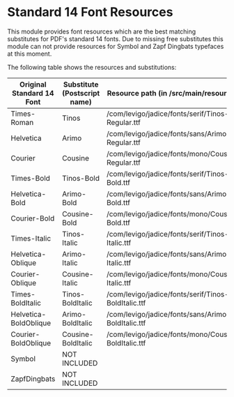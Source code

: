 Standard 14 Font Resources
=================================

This module provides font resources which are the best matching substitutes for PDF's standard 14 fonts. Due to missing free substitutes this module can not provide resources for Symbol and Zapf Dingbats typefaces at this moment.

The following table shows the resources and substitutions:

| Original Standard 14 Font  | Substitute (Postscript name) | Resource path (in /src/main/resources)               |
| -------------------------- | ---------------------------- | ---------------------------------------------------- |
| Times-Roman                | Tinos                        | /com/levigo/jadice/fonts/serif/Tinos-Regular.ttf     |
| Helvetica                  | Arimo                        | /com/levigo/jadice/fonts/sans/Arimo-Regular.ttf      |
| Courier                    | Cousine                      | /com/levigo/jadice/fonts/mono/Cousine-Regular.ttf    |
| Times-Bold                 | Tinos-Bold                   | /com/levigo/jadice/fonts/serif/Tinos-Bold.ttf        |
| Helvetica-Bold             | Arimo-Bold                   | /com/levigo/jadice/fonts/sans/Arimo-Bold.ttf         |
| Courier-Bold               | Cousine-Bold                 | /com/levigo/jadice/fonts/mono/Cousine-Bold.ttf       |
| Times-Italic               | Tinos-Italic                 | /com/levigo/jadice/fonts/serif/Tinos-Italic.ttf      |
| Helvetica-Oblique          | Arimo-Italic                 | /com/levigo/jadice/fonts/sans/Arimo-Italic.ttf       |
| Courier-Oblique            | Cousine-Italic               | /com/levigo/jadice/fonts/mono/Cousine-Italic.ttf     |
| Times-BoldItalic           | Tinos-BoldItalic             | /com/levigo/jadice/fonts/serif/Tinos-BoldItalic.ttf  |
| Helvetica-BoldOblique      | Arimo-BoldItalic             | /com/levigo/jadice/fonts/sans/Arimo-BoldItalic.ttf   |
| Courier-BoldOblique        | Cousine-BoldItalic           | /com/levigo/jadice/fonts/mono/Cousine-BoldItalic.ttf |
| Symbol                     | NOT INCLUDED                 |                                                      |
| ZapfDingbats               | NOT INCLUDED                 |                                                      |
